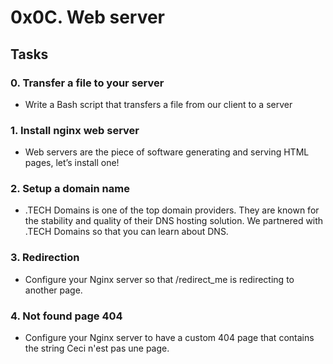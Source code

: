 # 0x0C. Web server
## Tasks

### 0. Transfer a file to your server
* Write a Bash script that transfers a file from our client to a server

### 1. Install nginx web server
* Web servers are the piece of software generating and serving HTML pages, let’s install one!

### 2. Setup a domain name
* .TECH Domains is one of the top domain providers. They are known for the stability and quality of their DNS hosting solution. We partnered with .TECH Domains so that you can learn about DNS.

### 3. Redirection
* Configure your Nginx server so that /redirect_me is redirecting to another page.

### 4. Not found page 404
* Configure your Nginx server to have a custom 404 page that contains the string Ceci n'est pas une page.
